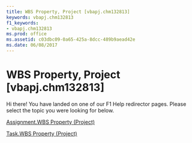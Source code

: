 ```yaml
---
title: WBS Property, Project [vbapj.chm132813]
keywords: vbapj.chm132813
f1_keywords:
- vbapj.chm132813
ms.prod: office
ms.assetid: c03dbc09-0a65-425a-8dcc-489b9aead42e
ms.date: 06/08/2017
---
```



# WBS Property, Project [vbapj.chm132813]

Hi there! You have landed on one of our F1 Help redirector pages. Please select the topic you were looking for below.

[Assignment.WBS Property (Project)](http://msdn.microsoft.com/library/c3974263-87e9-3102-3c16-712946c926ad%28Office.15%29.aspx)

[Task.WBS Property (Project)](http://msdn.microsoft.com/library/21268405-15da-f12f-2beb-a8e757ed5752%28Office.15%29.aspx)


